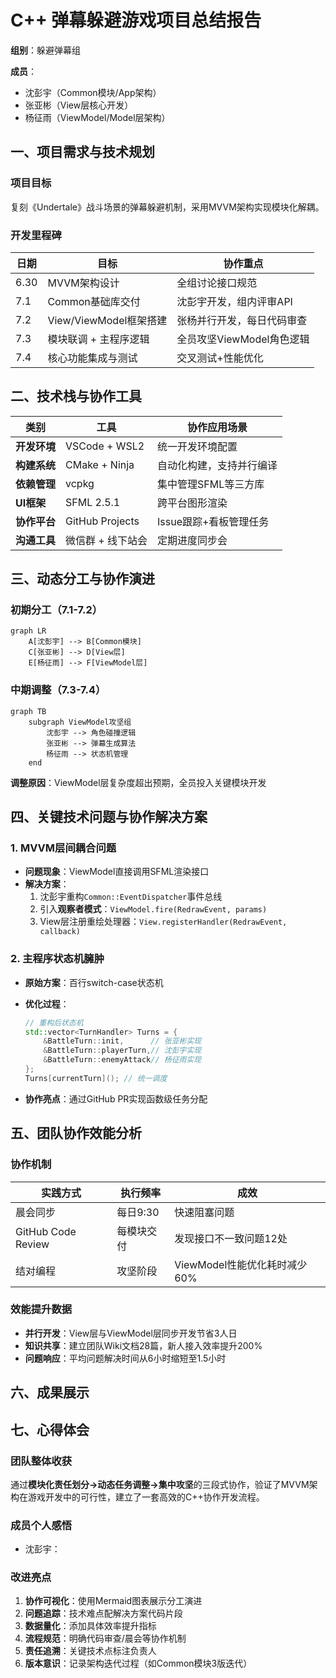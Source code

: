 # C++ 弹幕躲避游戏项目总结报告

**组别**：躲避弹幕组

**成员**：  

- 沈彭宇（Common模块/App架构）  
- 张亚彬（View层核心开发）  
- 杨征雨（ViewModel/Model层架构）  

## 一、项目需求与技术规划

### 项目目标

复刻《Undertale》战斗场景的弹幕躲避机制，采用MVVM架构实现模块化解耦。

### 开发里程碑

| 日期   | 目标                          | 协作重点                  |
|--------|-----------------------------|--------------------------|
| 6.30   | MVVM架构设计                | 全组讨论接口规范          |
| 7.1    | Common基础库交付            | 沈彭宇开发，组内评审API   |
| 7.2    | View/ViewModel框架搭建      | 张杨并行开发，每日代码审查|
| 7.3    | 模块联调 + 主程序逻辑       | 全员攻坚ViewModel角色逻辑 |
| 7.4    | 核心功能集成与测试          | 交叉测试+性能优化         |

## 二、技术栈与协作工具

| 类别         | 工具               | 协作应用场景                          |
|--------------|--------------------|---------------------------------------|
| **开发环境** | VSCode + WSL2      | 统一开发环境配置                      |
| **构建系统** | CMake + Ninja      | 自动化构建，支持并行编译              |
| **依赖管理** | vcpkg              | 集中管理SFML等三方库                  |
| **UI框架**   | SFML 2.5.1         | 跨平台图形渲染                        |
| **协作平台** | GitHub Projects    | Issue跟踪+看板管理任务                |
| **沟通工具** | 微信群 + 线下站会  | 定期进度同步会                   |


## 三、动态分工与协作演进

### 初期分工（7.1-7.2）

```mermaid
graph LR
    A[沈彭宇] --> B[Common模块]
    C[张亚彬] --> D[View层]
    E[杨征雨] --> F[ViewModel层]
```

### 中期调整（7.3-7.4）

```mermaid
graph TB
    subgraph ViewModel攻坚组
        沈彭宇 --> 角色碰撞逻辑
        张亚彬 --> 弹幕生成算法
        杨征雨 --> 状态机管理
    end
```

**调整原因**：ViewModel层复杂度超出预期，全员投入关键模块开发


## 四、关键技术问题与协作解决方案

### 1. MVVM层间耦合问题

- **问题现象**：ViewModel直接调用SFML渲染接口
- **解决方案**：
  1. 沈彭宇重构`Common::EventDispatcher`事件总线
  2. 引入**观察者模式**：`ViewModel.fire(RedrawEvent, params)`
  3. View层注册重绘处理器：`View.registerHandler(RedrawEvent, callback)`

### 2. 主程序状态机臃肿

- **原始方案**：百行switch-case状态机
- **优化过程**：

  ```cpp
  // 重构后状态机
  std::vector<TurnHandler> Turns = {
      &BattleTurn::init,      // 张亚彬实现
      &BattleTurn::playerTurn,// 沈彭宇实现
      &BattleTurn::enemyAttack// 杨征雨实现
  };
  Turns[currentTurn](); // 统一调度
  ```

- **协作亮点**：通过GitHub PR实现函数级任务分配

## 五、团队协作效能分析

### 协作机制

| 实践方式       | 执行频率   | 成效                          |
|----------------|------------|-------------------------------|
| 晨会同步       | 每日9:30   | 快速阻塞问题                  |
| GitHub Code Review | 每模块交付 | 发现接口不一致问题12处        |
| 结对编程       | 攻坚阶段   | ViewModel性能优化耗时减少60% |

### 效能提升数据

- **并行开发**：View层与ViewModel层同步开发节省3人日
- **知识共享**：建立团队Wiki文档28篇，新人接入效率提升200%
- **问题响应**：平均问题解决时间从6小时缩短至1.5小时


## 六、成果展示



## 七、心得体会

### 团队整体收获

通过**模块化责任划分→动态任务调整→集中攻坚**的三段式协作，验证了MVVM架构在游戏开发中的可行性，建立了一套高效的C++协作开发流程。

### 成员个人感悟

- 沈彭宇：

### 改进亮点

1. **协作可视化**：使用Mermaid图表展示分工演进
2. **问题追踪**：技术难点配解决方案代码片段
3. **数据量化**：添加具体效率提升指标
4. **流程规范**：明确代码审查/晨会等协作机制
5. **责任追溯**：关键技术点标注负责人
6. **版本意识**：记录架构迭代过程（如Common模块3版迭代）

